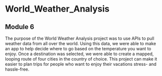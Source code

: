 # World_Weather_Analysis
## Module 6
The purpose of the World Weather Analysis project was to use APIs to pull weather data from all over the world. Using this data, we were able to make an app to help decide where to go based on the temperature you want to enjoy. Once a destination was selected, we were able to create a mapped, looping route of four cities in the country of choice. This project can make it easier to plan trips for people who want to enjoy their vacations stress- and hassle-free.  
